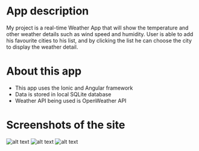 # App description
My project is a real-time Weather App that will show the temperature and other weather details such as wind speed and humidity. User is able to add his favourite cities to his list, and by clicking the list he can choose the city to display the weather detail.

# About this app

* This app uses the Ionic and Angular framework
* Data is stored in local SQLite database 
* Weather API being used is OpenWeather API

# Screenshots of the site

![alt text](https://https://github.com/andylin810/IonicWeather/tree/master/resources/home.JPG "Home Page")
![alt text](https://https://github.com/andylin810/IonicWeather/tree/master/resources/about.JPG "Home Page")
![alt text](https://https://github.com/andylin810/IonicWeather/tree/master/resources/add.JPG "Cart Page")





